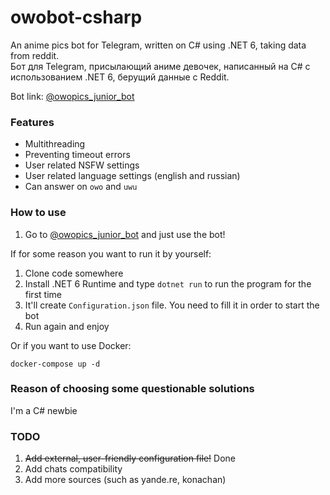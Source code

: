 # owobot-csharp

An anime pics bot for Telegram, written on C# using .NET 6, taking data from reddit.   
Бот для Telegram, присылающий аниме девочек, написанный на C# с использованием .NET 6, берущий данные с Reddit.

Bot link:  [@owopics_junior_bot](https://t.me/owopics_junior_bot)

### Features
* Multithreading
* Preventing timeout errors
* User related NSFW settings
* User related language settings (english and russian)
* Can answer on `owo` and `uwu`

### How to use
1. Go to [@owopics_junior_bot](https://t.me/owopics_junior_bot) and just use the bot!

If for some reason you want to run it by yourself:

1. Clone code somewhere
2. Install .NET 6 Runtime and type `dotnet run` to run the program for the first time
3. It'll create `Configuration.json` file. You need to fill it in order to start the bot
4. Run again and enjoy

Or if you want to use Docker:

```shell
docker-compose up -d
```

### Reason of choosing some questionable solutions

I'm a C# newbie

### TODO
1. ~~Add external, user-friendly configuration file!~~ Done
2. Add chats compatibility
3. Add more sources (such as yande.re, konachan)

